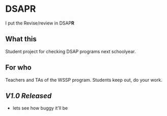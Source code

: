 # DSAPR
I put the Revise/review in DSAP**R**

## What this
Student project for checking DSAP programs next schoolyear.

## For who
Teachers and TAs of the WSSP program. Students keep out, do your work.

## *V1.0 Released*
- lets see how buggy it'll be
